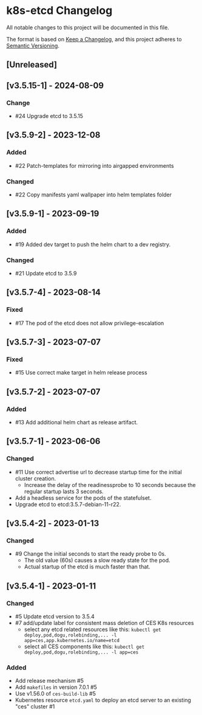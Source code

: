 # k8s-etcd Changelog
All notable changes to this project will be documented in this file.

The format is based on [Keep a Changelog](https://keepachangelog.com/en/1.0.0/),
and this project adheres to [Semantic Versioning](https://semver.org/spec/v2.0.0.html).

## [Unreleased]

## [v3.5.15-1] - 2024-08-09
### Change
- #24 Upgrade etcd to 3.5.15

## [v3.5.9-2] - 2023-12-08
### Added
- #22 Patch-templates for mirroring into airgapped environments
### Changed
- #22 Copy manifests yaml wallpaper into helm templates folder

## [v3.5.9-1] - 2023-09-19
### Added
- #19 Added dev target to push the helm chart to a dev registry.

### Changed
- #21 Update etcd to 3.5.9

## [v3.5.7-4] - 2023-08-14
### Fixed
- #17 The pod of the etcd does not allow privilege-escalation

## [v3.5.7-3] - 2023-07-07
### Fixed
- #15 Use correct make target in helm release process

## [v3.5.7-2] - 2023-07-07
### Added
- #13 Add additional helm chart as release artifact.

## [v3.5.7-1] - 2023-06-06
### Changed
- #11 Use correct advertise url to decrease startup time for the initial cluster creation.
  - Increase the delay of the readinessprobe to 10 seconds because the regular startup lasts 3 seconds.
- Add a headless service for the pods of the statefulset.
- Upgrade etcd to etcd:3.5.7-debian-11-r22.

## [v3.5.4-2] - 2023-01-13
### Changed
- #9 Change the initial seconds to start the ready probe to 0s.
  -  The old value (60s) causes a slow ready state for the pod.
  -  Actual startup of the etcd is much faster than that.

## [v3.5.4-1] - 2023-01-11
### Changed
- #5 Update etcd version to 3.5.4
- #7 add/update label for consistent mass deletion of CES K8s resources
   - select any etcd related resources like this: `kubectl get deploy,pod,dogu,rolebinding,... -l app=ces,app.kubernetes.io/name=etcd`
   - select all CES components like this: `kubectl get deploy,pod,dogu,rolebinding,... -l app=ces`
  
### Added
- Add release mechanism #5
- Add `makefiles` in version 7.0.1 #5
- Use v1.56.0 of `ces-build-lib` #5
- Kubernetes resource `etcd.yaml` to deploy an etcd server to an existing "ces" cluster #1